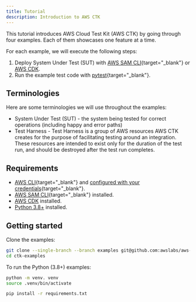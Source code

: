 ```yaml
---
title: Tutorial
description: Introduction to AWS CTK
---
```


This tutorial introduces AWS Cloud Test Kit (AWS CTK) by going through four examples. Each of them showcases one feature at a time.

For each example, we will execute the following steps:

1. Deploy System Under Test (SUT) with [AWS SAM CLI](https://docs.aws.amazon.com/serverless-application-model/latest/developerguide/serverless-sam-cli-install.html){target="_blank"} or [AWS CDK](https://docs.aws.amazon.com/cdk/v2/guide/getting_started.html).
2. Run the example test code with [pytest](https://docs.pytest.org/){target="_blank"}.

## Terminologies

Here are some terminologies we will use throughout the examples:

* System Under Test (SUT) - the system being tested for correct operations (including happy and error paths)
* Test Harness - Test Harness is a group of AWS resources AWS CTK creates for the purpose of facilitating testing around an integration. These resources are intended to exist only for the duration of the test run, and should be destroyed after the test run completes.

## Requirements

* [AWS CLI](https://docs.aws.amazon.com/cli/latest/userguide/getting-started-install.html){target="_blank"} and [configured with your credentials](https://docs.aws.amazon.com/serverless-application-model/latest/developerguide/serverless-getting-started-set-up-credentials.html){target="_blank"}.
* [AWS SAM CLI](https://docs.aws.amazon.com/serverless-application-model/latest/developerguide/serverless-sam-cli-install.html){target="_blank"} installed.
* [AWS CDK](https://docs.aws.amazon.com/cdk/v2/guide/getting_started.html) installed.
* [Python 3.8+](https://www.python.org/downloads/) installed.

## Getting started

Clone the examples:

```bash
git clone --single-branch --branch examples git@github.com:awslabs/aws-ctk.git ctk-examples
cd ctk-examples
```

To run the Python (3.8+) examples:

```bash
python -m venv. venv
source .venv/bin/activate

pip install -r requirements.txt
```

